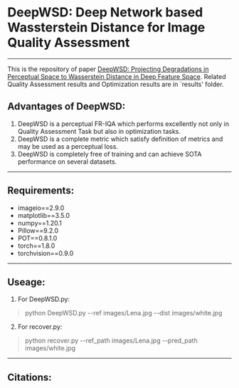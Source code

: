 # DeepWSD: Deep Network based Wassterstein Distance for Image Quality Assessment
----------------------------
This is the repository of paper [DeepWSD: Projecting Degradations in Perceptual Space to Wasserstein Distance in Deep Feature Space](xxx). Related Quality Assessment results and Optimization results are in `results' folder.

## Advantages of DeepWSD:
1. DeepWSD is a perceptual FR-IQA which performs excellently not only in Quality Assessment Task but also in optimization tasks.
2. DeepWSD is a complete metric which satisfy definition of metrics and may be used as a perceptual loss.
3. DeepWSD is completely free of training and can achieve SOTA performance on several datasets.

-----------------------------

## Requirements:
- imageio==2.9.0
- matplotlib==3.5.0
- numpy==1.20.1
- Pillow==9.2.0
- POT==0.8.1.0
- torch==1.8.0
- torchvision==0.9.0

------------------------------

## Useage:
1. For DeepWSD.py:
>python DeepWSD.py --ref images/Lena.jpg --dist images/white.jpg

2. For recover.py:
>python recover.py --ref_path images/Lena.jpg --pred_path images/white.jpg
------------------------------

## Citations:
